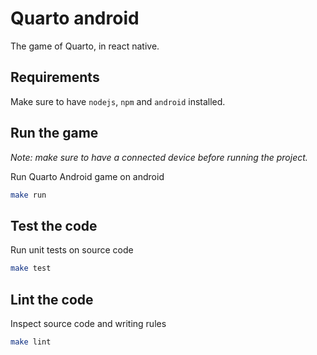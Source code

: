 # Quarto android

The game of Quarto, in react native.

## Requirements

Make sure to have `nodejs`, `npm` and `android` installed.

## Run the game

_Note: make sure to have a connected device before running the project._

Run Quarto Android game on android

``` bash
make run
```

## Test the code

Run unit tests on source code

``` bash
make test
```

## Lint the code

Inspect source code and writing rules

``` bash
make lint
```
